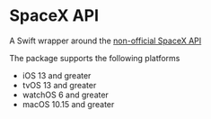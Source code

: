 # SpaceX API

A Swift wrapper around the [non-official SpaceX API]( https://github.com/r-spacex/SpaceX-API/blob/master/docs/v4/README.md)

The package supports the following platforms 

* iOS 13 and greater
* tvOS 13 and greater 
* watchOS 6 and greater
* macOS  10.15 and greater 
